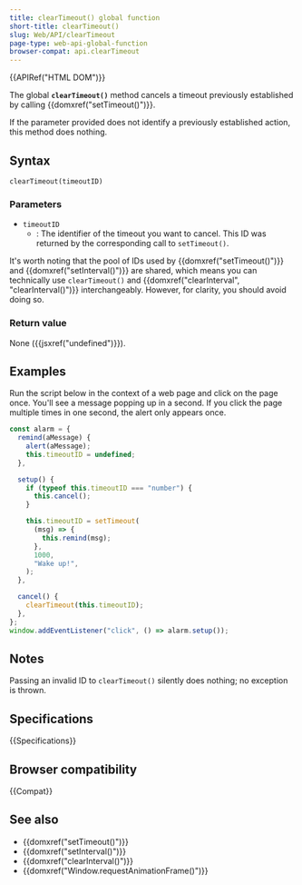 ```yaml
---
title: clearTimeout() global function
short-title: clearTimeout()
slug: Web/API/clearTimeout
page-type: web-api-global-function
browser-compat: api.clearTimeout
---
```


{{APIRef("HTML DOM")}}

The global **`clearTimeout()`** method cancels a timeout previously established
by calling {{domxref("setTimeout()")}}.

If the parameter provided does not identify a previously established action,
this method does nothing.

## Syntax

```js-nolint
clearTimeout(timeoutID)
```

### Parameters

- `timeoutID`
  - : The identifier of the timeout you want to cancel. This ID was returned by the
    corresponding call to `setTimeout()`.

It's worth noting that the pool of IDs used by
{{domxref("setTimeout()")}} and
{{domxref("setInterval()")}} are shared, which
means you can technically use `clearTimeout()` and
{{domxref("clearInterval", "clearInterval()")}}
interchangeably. However, for clarity, you should avoid doing so.

### Return value

None ({{jsxref("undefined")}}).

## Examples

Run the script below in the context of a web page and click on the page once. You'll
see a message popping up in a second. If you click the page multiple times in
one second, the alert only appears once.

```js
const alarm = {
  remind(aMessage) {
    alert(aMessage);
    this.timeoutID = undefined;
  },

  setup() {
    if (typeof this.timeoutID === "number") {
      this.cancel();
    }

    this.timeoutID = setTimeout(
      (msg) => {
        this.remind(msg);
      },
      1000,
      "Wake up!",
    );
  },

  cancel() {
    clearTimeout(this.timeoutID);
  },
};
window.addEventListener("click", () => alarm.setup());
```

## Notes

Passing an invalid ID to `clearTimeout()` silently does nothing; no
exception is thrown.

## Specifications

{{Specifications}}

## Browser compatibility

{{Compat}}

## See also

- {{domxref("setTimeout()")}}
- {{domxref("setInterval()")}}
- {{domxref("clearInterval()")}}
- {{domxref("Window.requestAnimationFrame()")}}
